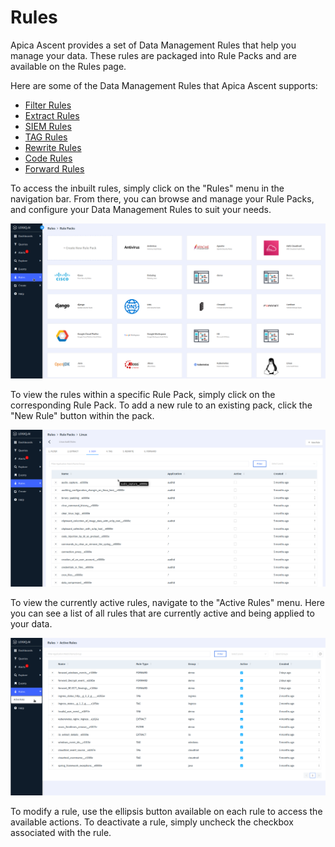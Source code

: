 # Rules

Apica Ascent provides a set of Data Management Rules that help you manage your data. These rules are packaged into Rule Packs and are available on the Rules page.

Here are some of the Data Management Rules that Apica Ascent supports:

* [Filter Rules](https://docs.logiq.ai/data-management/filter)
* [Extract Rules](https://docs.logiq.ai/data-management/extract)
* [SIEM Rules](https://docs.logiq.ai/data-management/siem-and-tag)
* [TAG Rules](https://docs.logiq.ai/data-management/siem-and-tag)
* [Rewrite Rules](https://docs.logiq.ai/data-management/rewrite)
* [Code Rules](https://docs.apica.io/data-management/code)
* [Forward Rules](https://docs.logiq.ai/data-management/forward)

To access the inbuilt rules, simply click on the "Rules" menu in the navigation bar. From there, you can browse and manage your Rule Packs, and configure your Data Management Rules to suit your needs.

![](<../../.gitbook/assets/image (123).png>)

To view the rules within a specific Rule Pack, simply click on the corresponding Rule Pack. To add a new rule to an existing pack, click the "New Rule" button within the pack.

![](<../../.gitbook/assets/image (77).png>)

To view the currently active rules, navigate to the "Active Rules" menu. Here you can see a list of all rules that are currently active and being applied to your data.

![](<../../.gitbook/assets/image (82).png>)

To modify a rule, use the ellipsis button available on each rule to access the available actions. To deactivate a rule, simply uncheck the checkbox associated with the rule.
